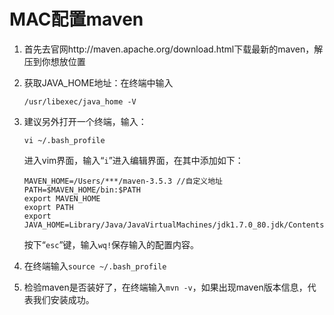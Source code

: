 # MAC配置maven

1. 首先去官网http://maven.apache.org/download.html下载最新的maven，解压到你想放位置

2. 获取JAVA_HOME地址：在终端中输入

   `/usr/libexec/java_home -V`

3. 建议另外打开一个终端，输入：

   `vi ~/.bash_profile`

   进入vim界面，输入“`i`”进入编辑界面，在其中添加如下：

   ```
   MAVEN_HOME=/Users/***/maven-3.5.3 //自定义地址
   PATH=$MAVEN_HOME/bin:$PATH
   export MAVEN_HOME
   exoprt PATH
   export JAVA_HOME=Library/Java/JavaVirtualMachines/jdk1.7.0_80.jdk/Contents/Home
   ```

   按下“`esc`”键，输入`wq!`保存输入的配置内容。

4. 在终端输入`source ~/.bash_profile`

5. 检验maven是否装好了，在终端输入`mvn -v`，如果出现maven版本信息，代表我们安装成功。

   ​